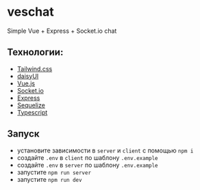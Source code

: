 # veschat

Simple Vue + Express + Socket.io chat

## Технологии:

- [Tailwind.css](https://tailwindcss.com/)
- [daisyUI](https://daisyui.com/)
- [Vue.js](https://vuejs.org/)
- [Socket.io](https://socket.io/)
- [Express](https://expressjs.com/)
- [Sequelize](https://sequelize.org)
- [Typescript](https://www.typescriptlang.org/)

## Запуск

- установите зависимости в `server` и `client` с помощью `npm i`
- создайте `.env` в `client` по шаблону `.env.example`
- создайте `.env` в `server` по шаблону `.env.example`
- запустите `npm run server`
- запустите `npm run dev`
